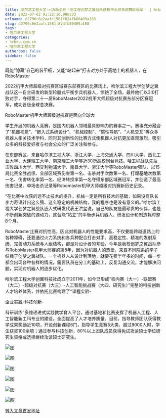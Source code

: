 ```yaml
---
title: 哈尔滨工程大学->15局全胜！哈工程创梦之翼战队获机甲大师东部赛区冠军！ | hrbeu.com.cn
date: 2022-07-02 01:22:16.998333
urlname: d2790c6e2aafc1581f824fb80409a188
slug: d2790c6e2aafc1581f824fb80409a188
tags: 
- 哈尔滨工程大学
categories:
- hrbeu.com.cn
- 哈尔滨工程大学
authorbox: false
sidebar: false
---
```

既能“隐藏”自己的装甲板，又能“站起来”打击对方处于高地上的机器人，在RoboMaster

2022机甲大师超级对抗赛区域赛东部赛区的比赛场上，哈尔滨工程大学创梦之翼战队这一自主研发的新型轮腿式平衡步兵机器人，惊艳了全场，最终他们以3:0打败对手，夺得第二十一届RoboMaster2022机甲大师超级对抗赛东部分区赛冠军，成功晋级全球总决赛。

RoboMaster机甲大师超级对抗赛是面向全球大
<!--more-->
学生开展的机器人竞赛，是国内机器人领域最具影响力的赛事之一。赛事充分融合了“机器视觉”、“嵌入式系统设计”、“机械控制”、“惯性导航”、“人机交互”等众多机器人相关技术学科，同时其创新性的比赛方式使机器人对抗更加直观激烈，吸引众多的科技爱好者与社会公众的广泛关注和参与。

在东部赛区，来自哈尔滨工程大学、浙江大学、上海交通大学、四川大学、西北工业大学、大连理工大学、南京理工大学等近30所高校同台竞技。哈工程战队先后击败四川大学、西交利物浦大学、南昌大学、浙江大学等RoboMaster强队，以15局比赛全胜战绩、全部区域赛伤害第一名、击杀对手次数第一名、打爆基地次数第一名、伤害转化率第一名、经济转换率第一名夺得东部区域赛冠军，并创造了最高伤害记录、单场击杀记录等Robomaster机甲大师超级对抗赛新历史记录。

“在比赛中收获的远不止技术的提升，机械一定是所有技术的基础，如果没有队长李力奇设计出这么强、这么稳定的机械结构，我的程序也是没有意义的。”哈尔滨工程大学创梦之翼战队嵌入式研发代表王洪玺说，自己的队友是最珍贵的伙伴，也是不断创新突破的源动力，这台能“站立”的平衡步兵机器人，研发设计和制造耗时整8个月。

RoboMaster比赛对抗性高，因此对机器人的性能要求高，不仅要能跨越道路上的各种障碍，还要通过火力系统和各兵种配合打击对手。高稳定性、精准的发射系统、完善动力系统与人组结构，都是对设计者的考验。今年是我校创梦之翼战队参与RoboMaster机甲大师赛的第8年，因为对机器人的热爱，来自不同院系的学子结缘于创梦之翼战队。一个机器人从设计到落地，就要花费半年多的时间，每一步都会出现各种各样的情况，需要队员在分工的基础上，反复沟通交流，才能解决问题，实现对机器人的逐步优化。

哈尔滨工程大学创翼科技社成立于2011年，如今已形成“校内赛（大一）-联盟赛（大二）-超级对抗赛（大三）-人工智能挑战赛（大四、研究生）”完整的科技创新人才培养体系，并依托比赛构建了“课程实验-

企业实践-科技创新-

科研训练”多维递进式实践教学育人平台，通过基地和比赛支撑了机器人工程、人工智能新工科专业的建设，全面提高了人才培养质量。目前，指导教师团队获得教学成果奖励近10项，开设创新课程6门，指导学生竞赛5大类，超过8000人时，学生获奖100余项；通过参与科技创新，80%以上团队成员获得免试攻读硕士学位研究生资格或选择继续攻读硕士研究生。

![图](http://gongxue.cn/__local/8/69/76/B8D114B1BD83F27BC112F86DF9F_3612DE6F_31F05.jpg)

![图](http://gongxue.cn/__local/E/95/1B/3D051C5C5A6D2EED95888E560B9_2BE553AF_20D0E.jpg)

![图](http://gongxue.cn/__local/E/35/03/86F2ABE87CC279D8B829C09B4D3_69DA1C04_29E8B.jpg)

![图](http://gongxue.cn/__local/6/7C/B2/9539BF5FB7372E2AF93771FE195_39C487F6_11BDB.jpg)

![图](http://gongxue.cn/__local/8/F1/F9/189016583DEA68A793FA025A5BD_13A1BA38_17E7A.png)

![图](http://gongxue.cn/__local/5/56/69/C1B3558017195B20AD34016F3A6_D1302389_248B0.jpg)

[转入文章首发地址](http://gongxue.cn/info/1141/72263.htm)